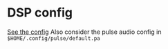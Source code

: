 # DSP config

[See the config](https://github.com/bmc0/dsp/wiki/System-Wide-DSP-Guide)
Also consider the pulse audio config in `$HOME/.config/pulse/default.pa` 
